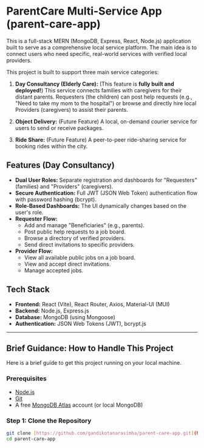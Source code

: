 # ParentCare Multi-Service App (parent-care-app)

This is a full-stack MERN (MongoDB, Express, React, Node.js) application built to serve as a comprehensive local service platform. The main idea is to connect users who need specific, real-world services with verified local providers.

This project is built to support three main service categories:

1.  **Day Consultancy (Elderly Care):** (This feature is **fully built and deployed!**) This service connects families with caregivers for their distant parents. Requesters (the children) can post help requests (e.g., "Need to take my mom to the hospital") or browse and directly hire local Providers (caregivers) to assist their parents.

2.  **Object Delivery:** (Future Feature) A local, on-demand courier service for users to send or receive packages.

3.  **Ride Share:** (Future Feature) A peer-to-peer ride-sharing service for booking rides within the city.

## Features (Day Consultancy)

* **Dual User Roles:** Separate registration and dashboards for "Requesters" (families) and "Providers" (caregivers).
* **Secure Authentication:** Full JWT (JSON Web Token) authentication flow with password hashing (bcrypt).
* **Role-Based Dashboards:** The UI dynamically changes based on the user's role.
* **Requester Flow:**
    * Add and manage "Beneficiaries" (e.g., parents).
    * Post public help requests to a job board.
    * Browse a directory of verified providers.
    * Send direct invitations to specific providers.
* **Provider Flow:**
    * View all available public jobs on a job board.
    * View and accept direct invitations.
    * Manage accepted jobs.

## Tech Stack

* **Frontend:** React (Vite), React Router, Axios, Material-UI (MUI)
* **Backend:** Node.js, Express.js
* **Database:** MongoDB (using Mongoose)
* **Authentication:** JSON Web Tokens (JWT), bcrypt.js

---

## Brief Guidance: How to Handle This Project

Here is a brief guide to get this project running on your local machine.

### Prerequisites

* [Node.js](https://nodejs.org/)
* [Git](https://git-scm.com/)
* A free [MongoDB Atlas](https://www.mongodb.com/cloud/atlas) account (or local MongoDB)

### Step 1: Clone the Repository

```bash
git clone [https://github.com/gandikotanarasimha/parent-care-app.git](https://github.com/gandikotanarasimha/parent-care-app.git)
cd parent-care-app
